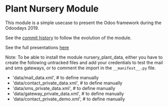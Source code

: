 Plant Nursery Module
====================

This module is a simple usecase to present the Odoo framework during the
Odoodays 2019.

See the [commit history](https://github.com/tivisse/odoodays-2019/commits/master/)
to follow the evolution of the module.

See the full presentations [here](https://github.com/tivisse/odooplants/tree/13.0/plant_nursery/static/pdf)

Note:
To be able to install the module nursery_plant_data, either you have to create the
following untracked files and add your credentials to test the mail and sms
gateways, or to comment the import in the ``__manifest__.py`` file.

- 'data/mail_data.xml',  # to define manually
- 'data/contact_private_data.xml',  # to define manually
- 'data/sms_private_data.xml',  # to define manually
- 'data/gateway_private_data.xml',  # to define manually
- 'data/contact_private_demo.xml',  # to define manually
